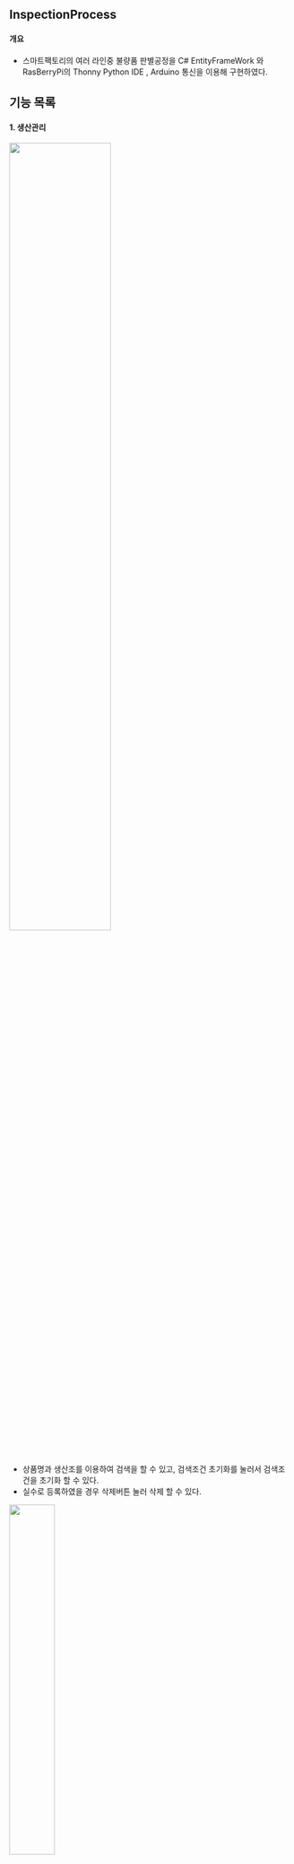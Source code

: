 ﻿## InspectionProcess


#### 개요 
- 스마트팩토리의 여러 라인중 불량품 판별공정을 C# EntityFrameWork 와 RasBerryPi의 Thonny Python IDE , Arduino 통신을 이용해 구현하였다.
 

## 기능 목록


#### 1. 생산관리

<img src="https://user-images.githubusercontent.com/63761322/89504584-3b52b900-d803-11ea-8b98-1696986ddb4b.JPG" width="60%"></img>


- 상품명과 생산조를 이용하여 검색을 할 수 있고, 검색조건 초기화를 눌러서 검색조건을 초기화 할 수 있다.
- 실수로 등록하였을 경우 삭제버튼 눌러 삭제 할 수 있다.
  
  


<img src="https://user-images.githubusercontent.com/63761322/89504399-df883000-d802-11ea-8d98-118084472b50.JPG" width="40%"></img>


- 생산이 다 끝나면 상품명, 생산완료일, 생산완료시각, 생산조를 적어서 등록할 수 있다.
  
  

------------------------------                                                                                                                      
#### 2. 작업관리

<img src="https://user-images.githubusercontent.com/63761322/89503917-35100d00-d802-11ea-9bf4-246fdb2bc28e.JPG" width="60%"></img>

- 생산품에 배정된 검사조를 확인 할 수 있다.
  
  

<img src="https://user-images.githubusercontent.com/63761322/89505070-fb400600-d803-11ea-9711-fb21eaa79501.JPG" width="40%"></img>

- 작업지시 할 행을 선택하여 작업지시 버튼을 클릭하고 검사조를 배정하면 작업이 시작된다.
  
  

                                                                                                                                                                                                                                                 
------------------------------                                                                                                                                                                                 
#### 3. 품질관리

<img src="https://user-images.githubusercontent.com/63761322/89503918-35a8a380-d802-11ea-9fd5-e02e6fb2aa0a.JPG" width="60%"></img>

- 생산품을 검사 한 결과를 볼 수 있으며, 검사횟수를 확인 할 수 있다.
- 재검사를 눌렀을 경우 검사조를 배정하여 검사를 다시 할 수 있다.


------------------------------


#### 4. 입고관리

<img src="https://user-images.githubusercontent.com/63761322/89503912-33464980-d802-11ea-93ea-5282938cd874.JPG" width="60%"></img>

- 검사횟수는 최대 3번으로 검사 횟수가 3번이거나 양품개수 10개인 경우 자동으로 창고로 입고된다
- 검사 ID를 보고 창고명 , 개수 , 입고날짜를 확인 할 수 있다.


------------------------------


#### 5. 창고관리
<img src="https://user-images.githubusercontent.com/63761322/89503913-33dee000-d802-11ea-8ac2-0dca929a92ab.JPG" width="60%"></img>

- 창고에 따라 개수를 확인 할 수 있다.
- 비우기 버튼을 사용하여 창고에 있는 생산품을 출고하거나, 폐기 할 수 있다.



------------------------------



#### 5. 설비관리

<img src="https://user-images.githubusercontent.com/63761322/89503914-34777680-d802-11ea-8e82-a5355ce9d8a7.JPG" width="60%"></img>


- 검사 ID에 따라 검사 설비가 언제 시작했고 언제 끝났는지 볼 수 있다.

------------------------------

#### 6. 실시간 상태


<img src="https://user-images.githubusercontent.com/63761322/89510373-73f69080-d80b-11ea-9ec1-4344f4fc2914.png" width="60%"></img>


- 온/습도 보기버튼을 클릭하여 현장의 환경을 볼 수 있다.
- 창고에 생산품이 얼마나 들어가 있는지 확인 할 수 있고, 개수에 따라 창고 이미지가 바뀐다.
- CCTV 버튼을 클릭하여 실시간 공정화면을 확인 할 수 있다.


<img src="https://user-images.githubusercontent.com/63761322/89510717-e7000700-d80b-11ea-9c1d-9b31dbf2ed6c.png" width="60%"></img>



                                                                                                                          
                                                                                                                          












 　    
 
# 사용 기술

### 언어

* C/C++
* Python
* C# 3.0+

### 프레임워크

* Arduino 
* Thonny Python IDE
* .Net FrameWork 4.8+
* Winform
* EntityFrameWork 6.2+

### 3rd-Pary Control

* DevExpress Winform

### 데이터베이스

* MSSQL Server 2019  
  　

# 데이터베이스 스키마

<img src="https://user-images.githubusercontent.com/63761486/89498131-9d59f100-d7f8-11ea-8404-363ee25799c7.jpg" width="80%"></img>  
***

# 시퀀스 다이어그램

![SequenceDiagram](https://user-images.githubusercontent.com/63270925/89602551-f3cf3a00-d8a1-11ea-9e72-fe9edcb19978.png)    


***
# 센서 제어 알고리즘  
![알고리즘 다이어그램](https://user-images.githubusercontent.com/63270925/89598299-71417d00-d897-11ea-8985-5b2d0279efd4.png)   


# Point of Interest

### 검색조건을 DB로부터 불러올 시에 리스트가 다 나올때까지 멈추는 문제 
--------------------------
#### 증상
 
- 검색조건을 누르면 폼이 멈춤

#### 원인

- 동기적 프로그래밍을 하여서 요청을 하면 그 즉시 결과가 주어져야 하기 때문에 다 나올때까지 아무것도 못함

#### 결과

- 동기적프로그래밍을 비동기적 프로그래밍으로 바꿨음
- 비동기적 프로그래밍은 요청을 하면 그 즉시 결과가 주어지지 않아도 되기 때문에 리스트를 불러올때까지 다른 일을 할 수 있음
　    
<img src="https://user-images.githubusercontent.com/63761486/89500295-78677d00-d7fc-11ea-8a4f-7a1db27568d9.jpg" width="80%"></img>

　  

### 여러 폼들에서 같은 기능과 모양을 가진 버튼을 수정할 때 여러번 수정해야하는 번거로움 
------------------------------
#### 증상

 - 버튼에 수정사항이 생길 경우 그 버튼을 가진 모든 폼에 들어가서 수정해줘야함
 
#### 원인

 - 같은 기능과 모양을 가진 버튼인데 일일히 폼에 넣어주었음

#### 결과
 - 같은 기능과 모양 가진 버튼들을 유저컨트롤로 묶었음
 - 이벤트 생성기 프로그램을 이용하여 유저컨트롤에서 이벤트를 만들어서 다른 폼에서도 이벤트핸들러로 쓸 수 있게 만들었음
 
<img src="https://user-images.githubusercontent.com/63761486/89500330-861d0280-d7fc-11ea-832e-f8dc98f701e4.jpg" width="50%"></img>

### 윈폼에서  이용하여 라즈베리파이의 센서를 작동시키고 싶은데 전달이 어려운 경우  

------------------------------
#### 증상
 - 윈폼은 서버고 라즈베리파이 센서들은 클라이언트라 지시를 내리기 어려움

#### 원인
 - 윈폼에서 작업지시를 내렸을 때 라즈베리파이 센서들을 작동시키고 싶은데 방법을 잘 몰랐음

#### 결과
 -  소켓을 이용하여 서버와 클라이언트의 역할을 바꿈. 장비(라즈베리파이)가 소켓 서버를 활성화하고, 애플리케이션(윈폼)이 소켓 클라이언트로서 연결함
　  
<img src="https://user-images.githubusercontent.com/63761322/89503098-080f2a80-d801-11ea-8507-e84d0af63d55.JPG" width="50%"></img>

***

### 폼의 상속으로 코드의 중복을 최소화  
#### 원인
 - 등록과 수정을 위해 추가적인 폼을 만들어야 했고, 쓰임새나 폼의 디자인이 유사함      
![등록수정폼](https://user-images.githubusercontent.com/63270925/89598949-1e68c500-d899-11ea-956a-3c2979a35ec9.png)

#### 해결
 - 추가적으로 생성되는 폼을 ChildRootForm이라는 부모 폼을 만들어 상속받게 함      
 ![childRootFormDesign](https://user-images.githubusercontent.com/63270925/89599593-fc704200-d89a-11ea-9048-53415438dd0c.png)

 - 버튼의 기능이 상속되기 때문에 자식폼에서 필요할 경우에 override함    
 - 반드시 상속해야하는 경우 virtual 함수에 NotImplimentedException을 throw해서 override되지 않았음을 알게 함    
 - abstract 클래스로 만드는 방법도 있음    
 ![childRootFormCode](https://user-images.githubusercontent.com/63270925/89599775-6852aa80-d89b-11ea-80f5-8fd6ab45921c.png)      
 

